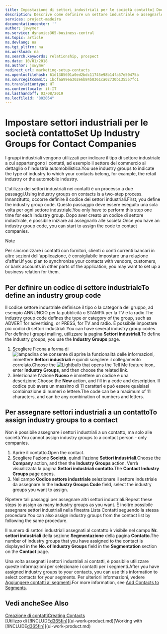 ```yaml
---
title: Impostazione di settori industriali per le società contatto| Documenti Microsoft
description: Descrive come definire un settore industriale e assegnarlo a una società contatto, ad esempio il settore del commercio al dettaglio o dell'industria automobilistica.
services: project-madeira
documentationcenter: ''
author: jswymer
ms.service: dynamics365-business-central
ms.topic: article
ms.devlang: na
ms.tgt_pltfrm: na
ms.workload: na
ms.search.keywords: relationship, prospect
ms.date: 10/01/2018
ms.author: jswymer
redirect_url: marketing-setup-contacts
ms.openlocfilehash: 61d1385691a0ed2bdc11745e98b14fa57e50475a
ms.sourcegitcommit: 1bcfaa99ea302e6b84b8361ca02730b135557fc1
ms.translationtype: HT
ms.contentlocale: it-IT
ms.lasthandoff: 03/08/2019
ms.locfileid: "802054"
---
```

# <a name="set-up-industry-groups-for-contact-companies"></a><span data-ttu-id="28544-103">Impostare settori industriali per le società contatto</span><span class="sxs-lookup"><span data-stu-id="28544-103">Set Up Industry Groups for Contact Companies</span></span>
<span data-ttu-id="28544-104">I gruppi industriali vengono utilizzati per indicare il tipo di settore industriale a cui appartengono i contatti, ad esempio il settore del commercio al dettaglio o l'industria automobilistica.</span><span class="sxs-lookup"><span data-stu-id="28544-104">You use industry groups to indicate the type of industry to which your contacts belong, for example, the retail industry or the automobile industry.</span></span>

<span data-ttu-id="28544-105">L'utilizzo dei settori industriali nei contatti è un processo a due passaggi.</span><span class="sxs-lookup"><span data-stu-id="28544-105">Using industry groups on contacts is a two-step process.</span></span> <span data-ttu-id="28544-106">Innanzitutto, occorre definire il codice dei settori industriali.</span><span class="sxs-lookup"><span data-stu-id="28544-106">First, you define the industry group code.</span></span> <span data-ttu-id="28544-107">Questo passaggio deve essere eseguito una sola volta per ogni settore industriale.</span><span class="sxs-lookup"><span data-stu-id="28544-107">You only have to perform this step one time for each industry group.</span></span> <span data-ttu-id="28544-108">Dopo aver creato un codice di settore industriale, è possibile iniziare ad assegnarlo alle società.</span><span class="sxs-lookup"><span data-stu-id="28544-108">Once you have an industry group code, you can start to assign the code to contact companies.</span></span>

> [!NOTE]  
>   <span data-ttu-id="28544-109">Per sincronizzare i contatti con fornitori, clienti o conti correnti bancari in altre sezioni dell'applicazione, è consigliabile impostare una relazione d'affari.</span><span class="sxs-lookup"><span data-stu-id="28544-109">If you plan to synchronize your contacts with vendors, customers, or bank accounts in other parts of the application, you may want to set up a business relation for them.</span></span>

## <a name="to-define-an-industry-group-code"></a><span data-ttu-id="28544-110">Per definire un codice di settore industriale</span><span class="sxs-lookup"><span data-stu-id="28544-110">To define an industry group code</span></span>
<span data-ttu-id="28544-111">Il codice settore industriale definisce il tipo o la categoria del gruppo, ad esempio ANNUNCIO per la pubblicità o STAMPA per la TV e la radio.</span><span class="sxs-lookup"><span data-stu-id="28544-111">The industry group code defines the type or category of the group, such as ADVERT for advertising, or PRESS, for TV and radio.</span></span> <span data-ttu-id="28544-112">È possibile impostare più codici di settori industriali.</span><span class="sxs-lookup"><span data-stu-id="28544-112">You can have several industry group codes.</span></span> <span data-ttu-id="28544-113">Per definire i gruppi mailing, utilizzare la pagina **Settori industriali**.</span><span class="sxs-lookup"><span data-stu-id="28544-113">To define the industry groups, you use the **Industry Groups** page.</span></span>

1. <span data-ttu-id="28544-114">Scegliere l'icona a forma di ![lampadina che consente di aprire la funzionalità delle informazioni](media/ui-search/search_small.png "Informazioni sull'operazione che si desidera eseguire"), immettere **Settori industriali** e quindi scegliere il collegamento correlato.</span><span class="sxs-lookup"><span data-stu-id="28544-114">Choose the ![Lightbulb that opens the Tell Me feature](media/ui-search/search_small.png "Tell me what you want to do") icon, enter **Industry Groups**, and then choose the related link.</span></span>
2. <span data-ttu-id="28544-115">Selezionare l'azione **Nuovo** e immettere un codice e una descrizione.</span><span class="sxs-lookup"><span data-stu-id="28544-115">Choose the **New** action, and fill in a code and description.</span></span> <span data-ttu-id="28544-116">Il codice può avere un massimo di 11 caratteri e può essere qualsiasi combinazione di numeri o lettere.</span><span class="sxs-lookup"><span data-stu-id="28544-116">The code can be a maximum of 11 characters, and can be any combination of numbers and letters.</span></span>

## <a name="AssignIndustryGroupContact"></a> <span data-ttu-id="28544-117">Per assegnare settori industriali a un contatto</span><span class="sxs-lookup"><span data-stu-id="28544-117">To assign industry groups to a contact</span></span>
<span data-ttu-id="28544-118">Non è possibile assegnare i settori industriali a un contatto, ma solo alle società.</span><span class="sxs-lookup"><span data-stu-id="28544-118">You cannot assign industry groups to a contact person - only companies.</span></span>

1. <span data-ttu-id="28544-119">Aprire il contatto.</span><span class="sxs-lookup"><span data-stu-id="28544-119">Open the contact.</span></span>
2. <span data-ttu-id="28544-120">Scegliere l'azione **Società**, quindi l'azione **Settori industriali**.</span><span class="sxs-lookup"><span data-stu-id="28544-120">Choose the **Company** action, and then the **Industry Groups** action.</span></span> <span data-ttu-id="28544-121">Verrà visualizzata la pagina **Settori industriali contatto**.</span><span class="sxs-lookup"><span data-stu-id="28544-121">The **Contact Industry Groups** page opens.</span></span>
3. <span data-ttu-id="28544-122">Nel campo **Codice settore industriale** selezionare il settore industriale da assegnare.</span><span class="sxs-lookup"><span data-stu-id="28544-122">In the **Industry Groups Code** field, select the industry groups you want to assign.</span></span>

<span data-ttu-id="28544-123">Ripetere tali passaggi per assegnare altri settori industriali.</span><span class="sxs-lookup"><span data-stu-id="28544-123">Repeat these steps to assign as many industry groups as you want.</span></span> <span data-ttu-id="28544-124">È inoltre possibile assegnare settori industriali nella finestra Lista Contatti seguendo la stessa procedura.</span><span class="sxs-lookup"><span data-stu-id="28544-124">You can also assign industry groups from the contact list by following the same procedure.</span></span>

<span data-ttu-id="28544-125">Il numero di settori industriali assegnati al contatto è visibile nel campo **Nr. settori industriali** della sezione **Segmentazione** della pagina **Contatto**.</span><span class="sxs-lookup"><span data-stu-id="28544-125">The number of industry groups that you have assigned to the contact is displayed in the **No. of Industry Groups** field in the **Segmentation** section on the **Contact** page.</span></span>

<span data-ttu-id="28544-126">Una volta assegnati i settori industriali ai contatti, è possibile utilizzare queste informazioni per selezionare i contatti per i segmenti.</span><span class="sxs-lookup"><span data-stu-id="28544-126">After you have assigned industry groups to your contacts, you can use this information to select contacts for your segments.</span></span> <span data-ttu-id="28544-127">Per ulteriori informazioni, vedere [Aggiungere contatti ai segmenti](marketing-add-contact-segment.md).</span><span class="sxs-lookup"><span data-stu-id="28544-127">For more information, see [Add Contacts to Segments](marketing-add-contact-segment.md).</span></span>

## <a name="see-also"></a><span data-ttu-id="28544-128">Vedi anche</span><span class="sxs-lookup"><span data-stu-id="28544-128">See Also</span></span>
[<span data-ttu-id="28544-129">Creazione di contatti</span><span class="sxs-lookup"><span data-stu-id="28544-129">Creating Contacts</span></span>](marketing-create-contact-companies.md)  
<span data-ttu-id="28544-130">[Utilizzo di [!INCLUDE[d365fin](includes/d365fin_md.md)]](ui-work-product.md)</span><span class="sxs-lookup"><span data-stu-id="28544-130">[Working with [!INCLUDE[d365fin](includes/d365fin_md.md)]](ui-work-product.md)</span></span>
